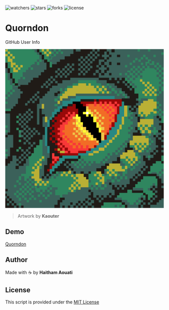 ![watchers](https://custom-icon-badges.demolab.com/github/watchers/haithamaouati/Quorndon?logo=eye)
![stars](https://custom-icon-badges.demolab.com/github/stars/haithamaouati/Quorndon?logo=star)
![forks](https://custom-icon-badges.demolab.com/github/forks/haithamaouati/Quorndon?logo=repo-forked)
![license](https://custom-icon-badges.demolab.com/github/license/haithamaouati/Quorndon?logo=law)

# Quorndon
GitHub User Info

![image](https://raw.githubusercontent.com/haithamaouati/Quorndon/main/Quorndon.png)

> Artwork by **Kaouter**

## Demo
[Quorndon](https://haithamaouati.github.io/Quorndon/)

## Author
Made with :coffee: by **Haitham Aouati**

## License
This script is provided under the [MIT License](LICENSE)
